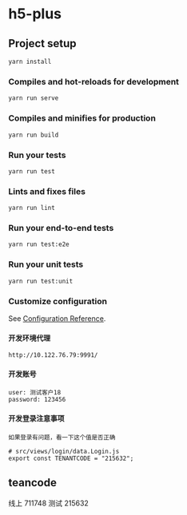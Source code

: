 # h5-plus

## Project setup
```
yarn install
```

### Compiles and hot-reloads for development
```
yarn run serve
```

### Compiles and minifies for production
```
yarn run build
```

### Run your tests
```
yarn run test
```

### Lints and fixes files
```
yarn run lint
```

### Run your end-to-end tests
```
yarn run test:e2e
```

### Run your unit tests
```
yarn run test:unit
```

### Customize configuration
See [Configuration Reference](https://cli.vuejs.org/config/).

#### 开发环境代理
```$xslt
http://10.122.76.79:9991/
```
#### 开发账号
```
user: 测试客户18
password: 123456
```
#### 开发登录注意事项
`如果登录有问题，看一下这个值是否正确`
```$xslt
# src/views/login/data.Login.js
export const TENANTCODE = "215632";
```


## teancode
线上 711748
测试 215632